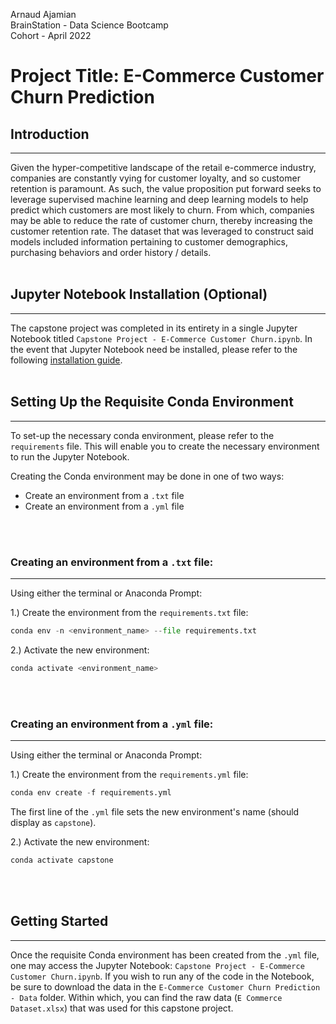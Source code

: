 Arnaud Ajamian</br>
BrainStation - Data Science Bootcamp</br>
Cohort - April 2022

# Project Title: E-Commerce Customer Churn Prediction

## Introduction
---
Given the hyper-competitive landscape of the retail e-commerce industry, companies are constantly vying for customer loyalty, and so customer retention is paramount. As such, the value proposition put forward seeks to leverage supervised machine learning and deep learning models to help predict which customers are most likely to churn. From which, companies may be able to reduce the rate of customer churn, thereby increasing the customer retention rate. The dataset that was leveraged to construct said models included information pertaining to customer demographics, purchasing behaviors and order history / details.
</br>
</br>

## Jupyter Notebook Installation (Optional)
---

The capstone project was completed in its entirety in a single Jupyter Notebook titled `Capstone Project - E-Commerce Customer Churn.ipynb`. In the event that Jupyter Notebook need be installed, please refer to the following [installation guide](https://jupyter.org/install). 
</br>
</br>

## Setting Up the Requisite Conda Environment
---

To set-up the necessary conda environment, please refer to the `requirements` file. This will enable you to create the necessary environment to run the Jupyter Notebook.

Creating the Conda environment may be done in one of two ways:
- Create an environment from a `.txt` file
- Create an environment from a `.yml` file
</br>
</br>

### Creating an environment from a `.txt` file:
---

Using either the terminal or Anaconda Prompt:

1.) Create the environment from the `requirements.txt` file:
```python
conda env -n <environment_name> --file requirements.txt
```

2.) Activate the new environment:</br>
```python
conda activate <environment_name>
```
</br>
</br>

### Creating an environment from a `.yml` file:
---

Using either the terminal or Anaconda Prompt:

1.) Create the environment from the `requirements.yml` file:</br>
```python
conda env create -f requirements.yml
```
The first line of the `.yml` file sets the new environment's name (should display as `capstone`).

2.) Activate the new environment:</br>
```python
conda activate capstone
```
</br>
</br>

## Getting Started
---

Once the requisite Conda environment has been created from the `.yml` file, one may access the Jupyter Notebook: `Capstone Project - E-Commerce Customer Churn.ipynb`. If you wish to run any of the code in the Notebook, be sure to download the data in the `E-Commerce Customer Churn Prediction - Data` folder. Within which, you can find the raw data (`E Commerce Dataset.xlsx`) that was used for this capstone project. 